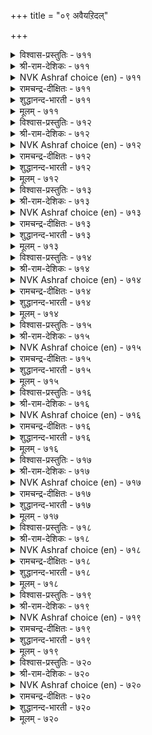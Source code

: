 +++
title = "०९ अवैयऱिदल्"

+++


<details><summary>विश्वास-प्रस्तुतिः - ७११</summary>

अवैयऱिनदु आराय्न्दु सॊल्लुग सॊल्लिन्  
तॊगैयऱिन्द तूय्मै यवर्।       ७११
</details>

<details><summary>श्री-राम-देशिकः - ७११</summary>

अधिकारः ७२. सभास्वरूपम्  
समास्वरूपं विज्ञाय वक्तव्यार्थं विचार्य च ।  
सभायां शब्दजालज्ञैः वक्तव्यं सद्गुणान्वितैः ॥ ७११॥
</details>

<details><summary>NVK Ashraf choice (en) - ७११</summary>

०७११
Meticulous masters of words
Must judge the council before they speak.
(P.S. Sundaram), (N.V.K. Ashraf)
</details>

<details><summary>रामचन्द्र-दीक्षितः - ७११</summary>

711\. avai aṟintu, ārāyntu, colluka-colliṉ  
tokai aṟinta tūymaiyavar!.

711\. Men should weigh their words in speaking when addressing an audience.  
</details>

<details><summary>शुद्धानन्द-भारती - ७११</summary>

1\. அவையறிந்து ஆராய்ந்து சொல்லுக சொல்லின்  
தொகையறிந்த தூய்மை யவர்.  
The pure in thought and eloquence  
Adapt their words to audience.        711  
</details>

<details><summary>मूलम् - ७११</summary>

अवैयऱिनदु आराय्न्दु सॊल्लुग सॊल्लिन्  
तॊगैयऱिन्द तूय्मै यवर्।       ७११
</details>

<details><summary>विश्वास-प्रस्तुतिः - ७१२</summary>

इडैदॆरिन्दु नन्गुणर्न्दु सॊल्लुग सॊल्लिन्  
नडैदॆरिन्द नन्मै यवर्।       ७१२
</details>

<details><summary>श्री-राम-देशिकः - ७१२</summary>

साभिकानां रुचिं बुद्ध्वा दोषः शब्दथियोर्यथा ।  
न ज्ञायेत तथा स्पष्टं सभायामुच्यतां वचः ॥ ७१२॥
</details>

<details><summary>NVK Ashraf choice (en) - ७१२</summary>

०७१२
Should skilled orators wish to speak,
Let them study the occasion with care. *
(P.S. Sundaram)
</details>

<details><summary>रामचन्द्र-दीक्षितः - ७१२</summary>

712\. iṭai terintu, naṉku uṇarntu, colluka- colliṉ  
naṭai terinta naṉmaiyavar!.

712\. Good people who know the value of the language they employ, must speak noting how their words are received.  
</details>

<details><summary>शुद्धानन्द-भारती - ७१२</summary>

2\. இடைதெரிந்து நன்குணர்ந்து சொல்லுக சொல்லின்  
நடைதெரிந்த நன்மை யவர்.  
Who know the art of speech shall suit  
Their chosen words to time in fact.        712  
</details>

<details><summary>मूलम् - ७१२</summary>

इडैदॆरिन्दु नन्गुणर्न्दु सॊल्लुग सॊल्लिन्  
नडैदॆरिन्द नन्मै यवर्।       ७१२
</details>

<details><summary>विश्वास-प्रस्तुतिः - ७१३</summary>

अवैयऱियार् सॊल्लल्मेऱ्कॊळ्बवर् सॊल्लिन्  
वगैयऱियार् वल्लदूउम् इल्।       ७१३
</details>

<details><summary>श्री-राम-देशिकः - ७१३</summary>

सभिकानां तु रासिक्यमज्ञात्वा भाषणोद्यताः ।  
असमर्थाश्च कथने निर्विद्याश्च मताः समैः ॥ ७१३॥
</details>

<details><summary>NVK Ashraf choice (en) - ७१३</summary>

०७१३
Only poor orators, good for nothing, speak at length
Without knowing the audience. *
(P.S. Sundaram)
</details>

<details><summary>रामचन्द्र-दीक्षितः - ७१३</summary>

713\. avai aṟiyār, collal mēṟkoḷpavar colliṉ  
vakai aṟiyār; vallatūum il.

713\. The learning of those who speak without taking into consideration the assembly addressed or ignorant of the art of speaking can be of no use to them.  
</details>

<details><summary>शुद्धानन्द-भारती - ७१३</summary>

3\. அவையறியார் சொல்லல்மேற் கொள்பவர் சொல்லின்  
வகையறியார் வல்லதூஉம் இல்.  
They speak in vain at length who talk  
Words unversed which ears don't take.        713  
</details>

<details><summary>मूलम् - ७१३</summary>

अवैयऱियार् सॊल्लल्मेऱ्कॊळ्बवर् सॊल्लिन्  
वगैयऱियार् वल्लदूउम् इल्।       ७१३
</details>

<details><summary>विश्वास-प्रस्तुतिः - ७१४</summary>

ऒळियार्मुन् ऒळ्ळिय रादल् वॆळियार्मुन्  
वान्सुदै वण्णम् कॊळल्।       ७१४
</details>

<details><summary>श्री-राम-देशिकः - ७१४</summary>

पण्डितानां सभामध्ये स्वपाण्डित्यं प्रदर्श्यताम् ।  
मूढानां पुरतो युक्तं न पाण्डित्यप्रदर्शनम् ॥ ७१४॥
</details>

<details><summary>NVK Ashraf choice (en) - ७१४</summary>

०७१४
Before the bright, be brilliant light.
Before the dull, assume mortar white. *
( Shuddhananda Bharatiar)
</details>

<details><summary>रामचन्द्र-दीक्षितः - ७१४</summary>

714\. oḷiyārmuṉ oḷḷiyar ātal! veḷiyārmuṉ  
vāṉ cutai vaṇṇam koḷal!.

714\. Before brilliant people be brilliant; before plain people be as plain as white chalk.  
</details>

<details><summary>शुद्धानन्द-भारती - ७१४</summary>

4\. ஓளியார்முன் ஒள்ளிய ராதல் வெளியார்முன்  
வான்சுதை வண்ணம் கொளல்.  
Before the bright be brilliant light  
Before the muff be mortar white.        714  
</details>

<details><summary>मूलम् - ७१४</summary>

ऒळियार्मुन् ऒळ्ळिय रादल् वॆळियार्मुन्  
वान्सुदै वण्णम् कॊळल्।       ७१४
</details>

<details><summary>विश्वास-प्रस्तुतिः - ७१५</summary>

नण्ड्रॆण्ड्र वट्रुळ्ळुम् नण्ड्रे मुदुवरुळ्  
मुन्दु किळवाच् चॆऱिवु।       ७१५
</details>

<details><summary>श्री-राम-देशिकः - ७१५</summary>

ज्ञानिनां भाषणात्पूर्वं सभायां स्वीतभाषणम् ।  
अनारभ्य विनीतेन स्थितिः स्यादुत्तमो गुणः ॥ ७१५॥
</details>

<details><summary>NVK Ashraf choice (en) - ७१५</summary>

०७१५
The best amongst all good qualities
Is the modesty to holdback before elders. *
(P.S. Sundaram), (W.H. Drew and J. Lazarus)
</details>

<details><summary>रामचन्द्र-दीक्षितः - ७१५</summary>

715\. 'naṉṟu' eṉṟavaṟṟuḷḷum naṉṟē-mutuvaruḷ  
muntu kiḷavāc ceṟivu.

715\. The humility to maintain silence before superiors is the best of all good qualities.  
</details>

<details><summary>शुद्धानन्द-भारती - ७१५</summary>

5\. நன்றென்ற வற்றுள்ளும் நன்றே முதுவருள்  
முந்து கிளவாச் செறிவு.  
Modest restraint all good excels  
Which argues not before elders.        715  
</details>

<details><summary>मूलम् - ७१५</summary>

नण्ड्रॆण्ड्र वट्रुळ्ळुम् नण्ड्रे मुदुवरुळ्  
मुन्दु किळवाच् चॆऱिवु।       ७१५
</details>

<details><summary>विश्वास-प्रस्तुतिः - ७१६</summary>

आट्रिन् निलैदळर्न् दट्रे वियन्बुलम्  
एट्रुणर्वार् मुन्नर् इऴुक्कु।       ७१६
</details>

<details><summary>श्री-राम-देशिकः - ७१६</summary>

शास्त्रज्ञानां सभायां यो दुष्टशब्दानुदीरयेत् ।  
मुक्तिमार्गच्युतेनासौ तुल्यो दुष्यत्वमाप्नुयात् ॥ ७१६॥
</details>

<details><summary>NVK Ashraf choice (en) - ७१६</summary>

०७१६
To slip before men of wide learning
Is like slipping from the path of righteousness. *
( Shuddhananda Bharatiar)
</details>

<details><summary>रामचन्द्र-दीक्षितः - ७१६</summary>

716\. āṟṟiṉ nilaitaḷarntaṟṟē-viyaṉ pulam  
ēṟṟu, uṇarvārmuṉṉar iḻukku.

716\. To be censured by an assembly of the learned wise is like losing one’s balance while on the road to salvation.  
</details>

<details><summary>शुद्धानन्द-भारती - ७१६</summary>

6\. ஆற்றின் நிலைதளர்ந் தற்றே வியன்புலம்  
ஏற்றுணர்வார் முன்னர் இழுக்கு  
Tongue-slip before the talented wise  
Is like slipping from righteous ways.        716  
</details>

<details><summary>मूलम् - ७१६</summary>

आट्रिन् निलैदळर्न् दट्रे वियन्बुलम्  
एट्रुणर्वार् मुन्नर् इऴुक्कु।       ७१६
</details>

<details><summary>विश्वास-प्रस्तुतिः - ७१७</summary>

कट्रऱिन्दार् कल्वि विळङ्गुम् कसडऱच्  
चॊल्दॆरिदल् वल्लार् अगत्तु।       ७१७
</details>

<details><summary>श्री-राम-देशिकः - ७१७</summary>

शब्दतत्त्वपरिष्कारधुरीणानां सभाग्रतः ।  
अधीतशास्त्रग्रन्थानां विद्या विभ्राजते भृशम् ॥ ७१७॥
</details>

<details><summary>NVK Ashraf choice (en) - ७१७</summary>

०७१७
The scholarship of a scholar shines
In an assembly of meticulous scholars. *
(P.S. Sundaram)
</details>

<details><summary>रामचन्द्र-दीक्षितः - ७१७</summary>

717\. kaṟṟu aṟintār kalvi viḷaṅkum-kacaṭu aṟac  
col terital vallār akattu.

717\. The scholarship of the learned shines brilliantly before those who can appreciate faultless speech.  
</details>

<details><summary>शुद्धानन्द-भारती - ७१७</summary>

7\. கற்றறிந்தார் கல்வி விளங்கும் கசடறச்  
சொல்தெரிதல் வல்லா ரகத்து.  
The learning of the learned shines  
Valued by flawless scholar-minds.        717  
</details>

<details><summary>मूलम् - ७१७</summary>

कट्रऱिन्दार् कल्वि विळङ्गुम् कसडऱच्  
चॊल्दॆरिदल् वल्लार् अगत्तु।       ७१७
</details>

<details><summary>विश्वास-प्रस्तुतिः - ७१८</summary>

उणर्व तुडैयार्मुन् सॊल्लल् वळर्वदन्  
पात्तियुळ् नीर्सॊरिन् दट्रु।       ७१८
</details>

<details><summary>श्री-राम-देशिकः - ७१८</summary>

स्वतोऽर्थग्राहिणामग्रे पण्डितोत्तमभाषणम् ।  
रूढसस्ये त्वालवाले जलसेचनवद्भवेत् ॥ ७१८॥
</details>

<details><summary>NVK Ashraf choice (en) - ७१८</summary>

०७१८
Speaking before a receptive audience
Is like watering a nursery of growing plants.
(N.V.K. Ashraf)
</details>

<details><summary>रामचन्द्र-दीक्षितः - ७१८</summary>

718\. uṇarvatu uṭaiyārmuṉ collal-vaḷarvataṉ  
pāttiyuḷ nīr corintaṟṟu.

718\. Speaking before the wise is like feeding crops with water.  
</details>

<details><summary>शुद्धानन्द-भारती - ७१८</summary>

8\. உணர்வ துடையார்முன் சொல்லல் வளர்வதன்  
பாத்தியுள் நீர்சொரிந் தற்று.  
To address understanding ones  
Is to water beds of growing grains.        718  
</details>

<details><summary>मूलम् - ७१८</summary>

उणर्व तुडैयार्मुन् सॊल्लल् वळर्वदन्  
पात्तियुळ् नीर्सॊरिन् दट्रु।       ७१८
</details>

<details><summary>विश्वास-प्रस्तुतिः - ७१९</summary>

पुल्लवैयुळ् पॊच्चान्दुम् सॊल्लऱ्क नल्लवैयुळ्  
नन्गुसलच् चॊल्लु वार्।       ७१९
</details>

<details><summary>श्री-राम-देशिकः - ७१९</summary>

विद्वत्सभायां सुश्पष्टं तत्त्वार्थकथने पटुः ।  
प्रमाद्यापि न भाषेत कुपण्डितसभाङ्गणे ॥ ७१९॥
</details>

<details><summary>NVK Ashraf choice (en) - ७१९</summary>

०७१९
Don't tell an assembly of fools even forgetfully
Things meant for the wise.
(P.S. Sundaram)
</details>

<details><summary>रामचन्द्र-दीक्षितः - ७१९</summary>

719\. pul avaiyuḷ poccāntum collaṟka-nal avaiyuḷ  
naṉku celac colluvār!.

719\. Those who say good things before a good assembly should not even in forgetfulness say the same before the illiterate.  
</details>

<details><summary>शुद्धानन्द-भारती - ७१९</summary>

9\. புல்லவையுள் பொச்சாந்தும் சொல்லற்க நல்லவையுள்  
நன்கு செலச்சொல்லு வார்.  
O ye who speak before the keen  
Forgetful, address not the mean.        719  
</details>

<details><summary>मूलम् - ७१९</summary>

पुल्लवैयुळ् पॊच्चान्दुम् सॊल्लऱ्क नल्लवैयुळ्  
नन्गुसलच् चॊल्लु वार्।       ७१९
</details>

<details><summary>विश्वास-प्रस्तुतिः - ७२०</summary>

अङ्गणत्तुळ् उक्क अमिऴ्दट्राल् तङ्गणत्तार्  
अल्लार्मुन् कोट्टि कॊळल्।       ७२०
</details>

<details><summary>श्री-राम-देशिकः - ७२०</summary>

स्वतुल्यज्ञानिशून्यायां सभायां ज्ञानिभाषणम् ।  
अशुद्धजलधाराग्रशीर्णामृतसमं भवेत् ॥ ७२०॥
</details>

<details><summary>NVK Ashraf choice (en) - ७२०</summary>

०७२०
To deliberate with people of dissimilar interests
Is like spilling nectar in the drain. *
(K. Kannan)
</details>

<details><summary>रामचन्द्र-दीक्षितः - ७२०</summary>

720\. aṅkaṇattuḷ ukka amiḻtu aṟṟāl-tam kaṇattar  
allārmuṉ kōṭṭi koḷal!.

720\. Entering an assembly of men of unequal respectability will be like pouring nectar in an unclean courtyard.  
</details>

<details><summary>शुद्धानन्द-भारती - ७२०</summary>

10\. அங்கணத்துள் உக்க அமிழ்தற்றால் தம்கணத்தார்  
அல்லார்முன் கோட்டி கொளல்.  
To hostiles who wise words utters  
Pours ambrosia into gutters.        720  
</details>

<details><summary>मूलम् - ७२०</summary>

अङ्गणत्तुळ् उक्क अमिऴ्दट्राल् तङ्गणत्तार्  
अल्लार्मुन् कोट्टि कॊळल्।       ७२०
</details>
